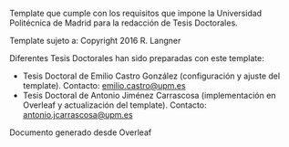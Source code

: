 Template que cumple con los requisitos que impone la Universidad Politécnica de Madrid para la redacción de Tesis Doctorales.

Template sujeto a: Copyright 2016 R. Langner

Diferentes Tesis Doctorales han sido preparadas con este template:

  - Tesis Doctoral de Emilio Castro González (configuración y ajuste del template). Contacto: emilio.castro@upm.es
  - Tesis Doctoral de Antonio Jiménez Carrascosa (implementación en Overleaf y actualización del template). Contacto: antonio.jcarrascosa@upm.es

Documento generado desde Overleaf
```
